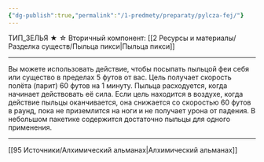 ```yaml
---
{"dg-publish":true,"permalink":"/1-predmety/preparaty/pylcza-fej/"}
---
```


ТИП_ЗЕЛЬЯ
★ ☆
Вторичный компонент: [[2 Ресурсы и материалы/Разделка существ/Пыльца пикси\|Пыльца пикси]]
___
Вы можете использовать действие, чтобы посыпать пыльцой феи себя или существо в пределах 5 футов от вас. Цель получает скорость полёта (парит) 60 футов на 1 минуту. Пыльца расходуется, когда начинает действовать её сила. Если цель находится в воздухе, когда действие пыльцы оканчивается, она снижается со скоростью 60 футов в раунд, пока не приземлится на ноги и не получает урона от падения. В небольшом пакетике содержится достаточно пыльцы для одного применения.
___
[[95 Источники/Алхимический альманах\|Алхимический альманах]]